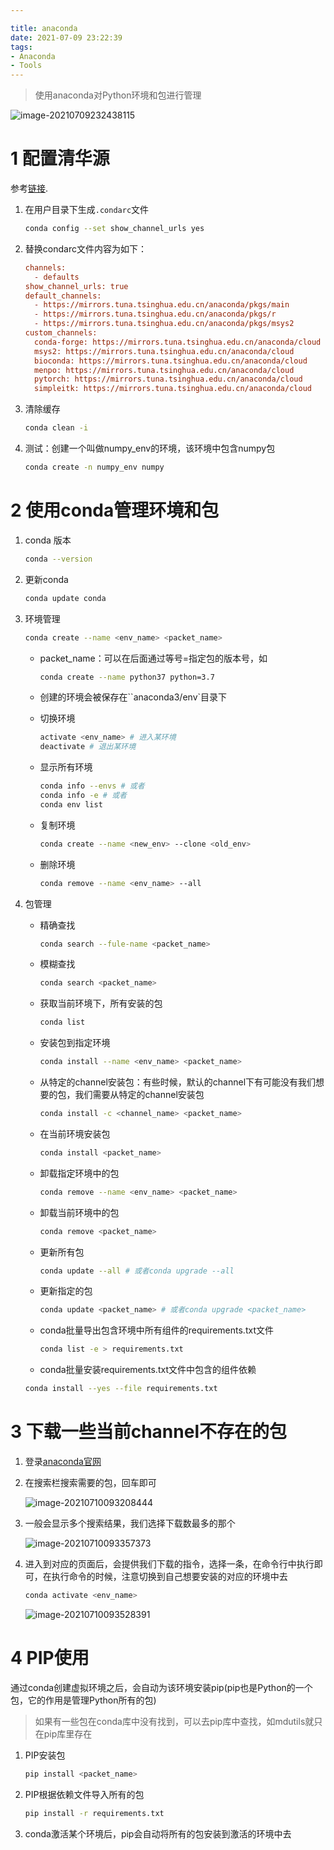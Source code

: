 ```yaml
---

title: anaconda
date: 2021-07-09 23:22:39
tags: 
- Anaconda
- Tools
---
```


>  使用anaconda对Python环境和包进行管理

![image-20210709232438115](https://i.loli.net/2021/07/10/3j2ncJq6IsbKBUd.png)

<!--more-->



# 1 配置清华源

参考[链接](https://mirror.tuna.tsinghua.edu.cn/help/anaconda/).

1. 在用户目录下生成`.condarc`文件

   ```bash
   conda config --set show_channel_urls yes
   ```

2. 替换condarc文件内容为如下：

   ```ini
   channels:
     - defaults
   show_channel_urls: true
   default_channels:
     - https://mirrors.tuna.tsinghua.edu.cn/anaconda/pkgs/main
     - https://mirrors.tuna.tsinghua.edu.cn/anaconda/pkgs/r
     - https://mirrors.tuna.tsinghua.edu.cn/anaconda/pkgs/msys2
   custom_channels:
     conda-forge: https://mirrors.tuna.tsinghua.edu.cn/anaconda/cloud
     msys2: https://mirrors.tuna.tsinghua.edu.cn/anaconda/cloud
     bioconda: https://mirrors.tuna.tsinghua.edu.cn/anaconda/cloud
     menpo: https://mirrors.tuna.tsinghua.edu.cn/anaconda/cloud
     pytorch: https://mirrors.tuna.tsinghua.edu.cn/anaconda/cloud
     simpleitk: https://mirrors.tuna.tsinghua.edu.cn/anaconda/cloud
   ```

3. 清除缓存

   ```bash
   conda clean -i
   ```

4. 测试：创建一个叫做numpy_env的环境，该环境中包含numpy包

   ```bash
   conda create -n numpy_env numpy
   ```

   

# 2 使用conda管理环境和包

1. conda 版本

   ```bash
   conda --version
   ```

2. 更新conda

   ```bash
   conda update conda
   ```

3. 环境管理

   ```bash
   conda create --name <env_name> <packet_name>
   ```

   - packet_name：可以在后面通过等号=指定包的版本号，如

     ```bash
     conda create --name python37 python=3.7
     ```

   - 创建的环境会被保存在``anaconda3/env`目录下

   - 切换环境

     ```bash
     activate <env_name> # 进入某环境
     deactivate # 退出某环境
     ```

   - 显示所有环境

     ```bash
     conda info --envs # 或者
     conda info -e # 或者
     conda env list
     ```

   - 复制环境

     ```bash
     conda create --name <new_env> --clone <old_env>
     ```

   - 删除环境

     ```bash
     conda remove --name <env_name> --all
     ```

4. 包管理

   - 精确查找

     ```bash
     conda search --fule-name <packet_name>
     ```

   - 模糊查找

     ```bash
     conda search <packet_name>
     ```

   - 获取当前环境下，所有安装的包

     ```bash
     conda list
     ```

   - 安装包到指定环境

     ```bash
     conda install --name <env_name> <packet_name>
     ```

   - 从特定的channel安装包：有些时候，默认的channel下有可能没有我们想要的包，我们需要从特定的channel安装包

     ```bash
     conda install -c <channel_name> <packet_name>
     ```

   - 在当前环境安装包

     ```bash
     conda install <packet_name>
     ```

   - 卸载指定环境中的包

     ```bash
     conda remove --name <env_name> <packet_name>
     ```

   - 卸载当前环境中的包

     ```bash
     conda remove <packet_name>
     ```

   - 更新所有包

     ```bash
     conda update --all # 或者conda upgrade --all
     ```

   - 更新指定的包

     ```bash
     conda update <packet_name> # 或者conda upgrade <packet_name>
     ```

   - conda批量导出包含环境中所有组件的requirements.txt文件

     ```bash
     conda list -e > requirements.txt
     ```

   -  conda批量安装requirements.txt文件中包含的组件依赖

     ```bash
     conda install --yes --file requirements.txt
     ```

   

# 3  下载一些当前channel不存在的包

1. 登录[anaconda官网](https://anaconda.org/)

2. 在搜索栏搜索需要的包，回车即可

   ![image-20210710093208444](https://i.loli.net/2021/07/10/HZC8flWsLYgNP1t.png)

3. 一般会显示多个搜索结果，我们选择下载数最多的那个

   ![image-20210710093357373](https://i.loli.net/2021/07/10/VKdGfSJUoIAwD4Y.png)

4. 进入到对应的页面后，会提供我们下载的指令，选择一条，在命令行中执行即可，在执行命令的时候，注意切换到自己想要安装的对应的环境中去

   ```bash
   conda activate <env_name>
   ```

   ![image-20210710093528391](https://i.loli.net/2021/07/10/Q3Hbpa2hrTqkY1i.png)



# 4 PIP使用

通过conda创建虚拟环境之后，会自动为该环境安装pip(pip也是Python的一个包，它的作用是管理Python所有的包)

> 如果有一些包在conda库中没有找到，可以去pip库中查找，如mdutils就只在pip库里存在

1. PIP安装包

   ```bash
   pip install <packet_name>
   ```

2. PIP根据依赖文件导入所有的包

   ```bash
   pip install -r requirements.txt
   ```

3. conda激活某个环境后，pip会自动将所有的包安装到激活的环境中去
